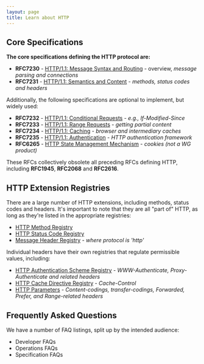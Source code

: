 ```yaml
---
layout: page
title: Learn about HTTP
---
```


## Core Specifications

**The core specifications defining the HTTP protocol are:**

 * **RFC7230** - [HTTP/1.1: Message Syntax and Routing](http://svn.tools.ietf.org/svn/wg/httpbis/specs/rfc7230.html) - overview, *message parsing and connections* 
 * **RFC7231** - [HTTP/1.1: Semantics and Content](http://svn.tools.ietf.org/svn/wg/httpbis/specs/rfc7231.html) - *methods, status codes and headers* 
 
Additionally, the following specifications are optional to implement, but widely used: 
 
 * **RFC7232** - [HTTP/1.1: Conditional Requests](http://svn.tools.ietf.org/svn/wg/httpbis/specs/rfc7232.html) - *e.g., If-Modified-Since*
 * **RFC7233** - [HTTP/1.1: Range Requests](http://svn.tools.ietf.org/svn/wg/httpbis/specs/rfc7233.html) - *getting partial content* 
 * **RFC7234** - [HTTP/1.1: Caching](http://svn.tools.ietf.org/svn/wg/httpbis/specs/rfc7234.html) - *browser and intermediary caches* 
 * **RFC7235** - [HTTP/1.1: Authentication](http://svn.tools.ietf.org/svn/wg/httpbis/specs/rfc7235.html) - *HTTP authentication framework* 
 * **RFC6265** - [HTTP State Management Mechanism](http://tools.ietf.org/html/rfc6265) - *cookies (not a WG product)*
 
These RFCs collectively obsolete all preceding RFCs defining HTTP, including **RFC1945**, **RFC2068** and **RFC2616**.


## HTTP Extension Registries

There are a large number of HTTP extensions, including methods, status codes and headers. It's important to note that they are all "part of" HTTP, as long as they're listed in the appropriate registries:

* [HTTP Method Registry](http://www.iana.org/assignments/http-methods/)
* [HTTP Status Code Registry](http://www.iana.org/assignments/http-status-codes/)
* [Message Header Registry](http://www.iana.org/assignments/message-headers/) - *where protocol is 'http'*

Individual headers have their own registries that regulate permissible values, including:

* [HTTP Authentication Scheme Registry](http://www.iana.org/assignments/http-authschemes/) - *WWW-Authenticate, Proxy-Authenticate and related headers*
* [HTTP Cache Directive Registry](http://www.iana.org/assignments/http-cache-directives/) - *Cache-Control*
* [HTTP Parameters](http://www.iana.org/assignments/http-parameters/) - *Content-codings, transfer-codings, Forwarded, Prefer, and Range-related headers*



## Frequently Asked Questions

We have a number of FAQ listings, split up by the intended audience:

* Developer FAQs
* Operations FAQs
* Specification FAQs
